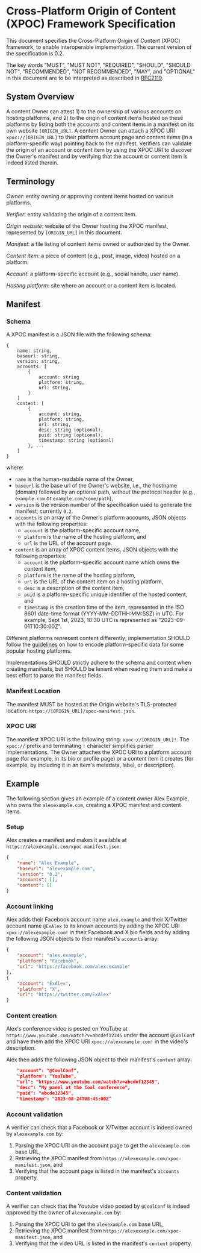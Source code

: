 # Cross-Platform Origin of Content (XPOC) Framework Specification

This document specifies the Cross-Platform Origin of Content (XPOC) framework, to enable interoperable implementation. The current version of the specification is 0.2.

The key words "MUST", "MUST NOT", "REQUIRED", "SHOULD", "SHOULD NOT", "RECOMMENDED", "NOT RECOMMENDED", "MAY", and "OPTIONAL" in this document are to be interpreted as described in [RFC2119](https://www.rfc-editor.org/rfc/rfc2119).

## System Overview

A content Owner can attest 1) to the ownership of various accounts on hosting platforms, and 2) to the origin of content items hosted on these platforms by listing both the accounts and content items in a manifest on its own website `[ORIGIN_URL]`. A content Owner can attach a XPOC URI `xpoc://[ORIGIN_URL]` to their platform account page and content items (in a platform-specific way) pointing back to the manifest. Verifiers can validate the origin of an account or content item by using the XPOC URI to discover the Owner's manifest and by verifying that the account or content item is indeed listed therein.

## Terminology

_Owner_: entity owning or approving content items hosted on various platforms.

_Verifier_: entity validating the origin of a content item.

_Origin website_: website of the Owner hosting the XPOC manifest, represented by `[ORIGIN_URL]` in this document.

_Manifest_: a file listing of content items owned or authorized by the Owner.

_Content item_: a piece of content (e.g., post, image, video) hosted on a platform.

_Account_: a platform-specific account (e.g., social handle, user name).

_Hosting platform_: site where an account or a content item is located.

## Manifest

### Schema

A XPOC manifest is a JSON file with the following schema:

```
{
    name: string,
    baseurl: string,
    version: string,
    accounts: [
        {
            account: string
            platform: string,
            url: string,
        }
    ]
    content: [
        {
            account: string,
            platform: string,
            url: string,
            desc: string (optional),
            puid: string (optional),
            timestamp: string (optional)
        }, ...
    ]
}
```

where:

-   `name` is the human-readable name of the Owner,
-   `baseurl` is the base url of the Owner's website, i.e., the hostname (domain) followed by an optional path, without the protocol header (e.g., `example.com` or `example.com/some/path`),
-   `version` is the version number of the specification used to generate the manifest; currently `0.2`.
-   `accounts` is an array of the Owner's platform accounts, JSON objects with the following properties:
    -   `account` is the platform-specific account name,
    -   `platform` is the name of the hosting platform, and
    -   `url` is the URL of the account page.
-   `content` is an array of XPOC content items, JSON objects with the following properties:
    -   `account` is the platform-specific account name which owns the content item,
    -   `platform` is the name of the hosting platform,
    -   `url` is the URL of the content item on a hosting platform,
    -   `desc` is a description of the content item,
    -   `puid` is a platform-specific unique identifier of the hosted content, and
    -   `timestamp` is the creation time of the item, represented in the ISO 8601 date-time format (YYYY-MM-DDTHH:MM:SSZ) in UTC. For example, Sept 1st, 2023, 10:30 UTC is represented as "2023-09-01T10:30:00Z".

Different platforms represent content differently; implementation SHOULD follow the [guidelines](./platforms.md) on how to encode platform-specific data for some popular hosting platforms.

Implementations SHOULD strictly adhere to the schema and content when creating manifests, but SHOULD be lenient when reading them and make a best effort to parse the manifest fields.

### Manifest Location

The manifest MUST be hosted at the Origin website's TLS-protected location: `https://[ORIGIN_URL]/xpoc-manifest.json`.

### XPOC URI

The manifest XPOC URI is the following string: `xpoc://[ORIGIN_URL]!`. The `xpoc://` prefix and terminating `!` character simplifies parser implementations. The Owner attaches the XPOC URI to a platform account page (for example, in its bio or profile page) or a content item it creates (for example, by including it in an item's metadata, label, or description).

## Example

The following section gives an example of a content owner Alex Example, who owns the `alexexample.com`, creating a XPOC manifest and content items.

### Setup

Alex creates a manifest and makes it available at `https://alexexample.com/xpoc-manifest.json`:

```json
{
    "name": "Alex Example",
    "baseurl": "alexexample.com",
    "version": "0.2",
    "accounts": [],
    "content": []
}
```

### Account linking

Alex adds their Facebook account name `alex.example` and their X/Twitter account name `@ExAlex` to its known accounts by adding the XPOC URI `xpoc://alexexample.com!` in their Facebook and X bio fields and by adding the following JSON objects to their manifest's `accounts` array:

```json
{
    "account": "alex.example",
    "platform": "Facebook",
    "url": "https://facebook.com/alex.example"
},
{
    "account": "ExAlex",
    "platform": "X",
    "url": "https://twitter.com/ExAlex"
}
```

### Content creation

Alex's conference video is posted on YouTube at `https://www.youtube.com/watch?v=abcdef12345` under the account `@CoolConf` and have them add the XPOC URI `xpoc://alexexample.com!` in the video's description.

Alex then adds the following JSON object to their manifest's `content` array:

```json
    "account": "@CoolConf",
    "platform": "YouTube",
    "url": "https://www.youtube.com/watch?v=abcdef12345",
    "desc": "My panel at the Cool conference",
    "puid": "abcde12345",
    "timestamp": "2023-08-24T08:45:00Z"
```

### Account validation

A verifier can check that a Facebook or X/Twitter account is indeed owned by `alexexample.com` by:

1. Parsing the XPOC URI on the account page to get the `alexexample.com` base URL,
2. Retrieving the XPOC manifest from `https://alexexample.com/xpoc-manifest.json`, and
3. Verifying that the account page is listed in the manifest's `accounts` property.

### Content validation

A verifier can check that the Youtube video posted by `@CoolConf` is indeed approved by the owner of `alexexample.com` by:

1. Parsing the XPOC URI to get the `alexexample.com` base URL,
2. Retrieving the XPOC manifest from `https://alexexample.com/xpoc-manifest.json`, and
3. Verifying that the video URL is listed in the manifest's `content` property.
